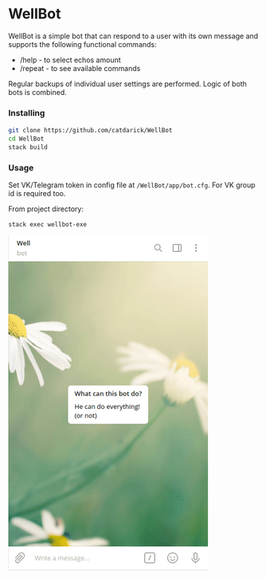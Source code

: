 # WellBot

WellBot is a simple bot that can respond to a user with its own message and supports the following functional commands:
  - /help   - to select echos amount
  - /repeat - to see available commands
  
Regular backups of individual user settings are performed.
Logic of both bots is combined.

### Installing

```sh
git clone https://github.com/catdarick/WellBot
cd WellBot
stack build
```

### Usage
Set VK/Telegram token in config file at `/WellBot/app/bot.cfg`.
For VK group id is required too.

From project directory:
```sh
stack exec wellbot-exe
```

![alt text](https://github.com/catdarick/WellBot/blob/Class/Demo.gif?raw=true)

